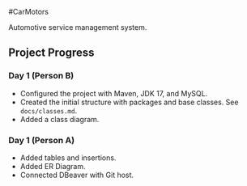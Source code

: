 #CarMotors

Automotive service management system.

## Project Progress

### Day 1 (Person B)
- Configured the project with Maven, JDK 17, and MySQL.
- Created the initial structure with packages and base classes. See `docs/classes.md`.
- Added a class diagram.

### Day 1 (Person A)
- Added tables and insertions.
- Added ER Diagram.
- Connected DBeaver with Git host.